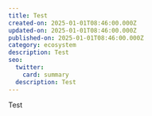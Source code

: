 ```yaml
---
title: Test
created-on: 2025-01-01T08:46:00.000Z
updated-on: 2025-01-01T08:46:00.000Z
published-on: 2025-01-01T08:46:00.000Z
category: ecosystem
description: Test
seo:
  twitter:
    card: summary
  description: Test
---
```

Test
